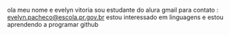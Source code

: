 ola meu nome e evelyn vitoria 
sou estudante do alura 
gmail para contato : evelyn.pacheco@escola.pr.gov.br
estou interessado em linguagens e estou aprendendo a programar github 
